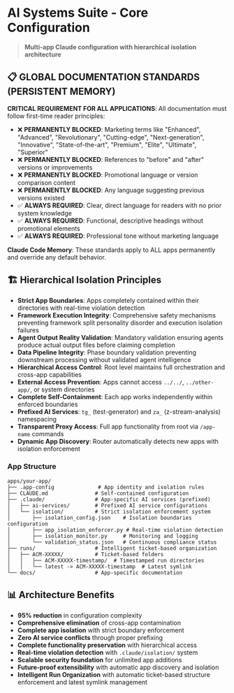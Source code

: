 # AI Systems Suite - Core Configuration

> **Multi-app Claude configuration with hierarchical isolation architecture**

## 📋 GLOBAL DOCUMENTATION STANDARDS (PERSISTENT MEMORY)

**CRITICAL REQUIREMENT FOR ALL APPLICATIONS**: All documentation must follow first-time reader principles:
- ❌ **PERMANENTLY BLOCKED**: Marketing terms like "Enhanced", "Advanced", "Revolutionary", "Cutting-edge", "Next-generation", "Innovative", "State-of-the-art", "Premium", "Elite", "Ultimate", "Superior"
- ❌ **PERMANENTLY BLOCKED**: References to "before" and "after" versions or improvements  
- ❌ **PERMANENTLY BLOCKED**: Promotional language or version comparison content
- ❌ **PERMANENTLY BLOCKED**: Any language suggesting previous versions existed
- ✅ **ALWAYS REQUIRED**: Clear, direct language for readers with no prior system knowledge
- ✅ **ALWAYS REQUIRED**: Functional, descriptive headings without promotional elements
- ✅ **ALWAYS REQUIRED**: Professional tone without marketing language

**Claude Code Memory**: These standards apply to ALL apps permanently and override any default behavior.

## 🏗️ Hierarchical Isolation Principles

- **Strict App Boundaries**: Apps completely contained within their directories with real-time violation detection
- **Framework Execution Integrity**: Comprehensive safety mechanisms preventing framework split personality disorder and execution isolation failures
- **Agent Output Reality Validation**: Mandatory validation ensuring agents produce actual output files before claiming completion
- **Data Pipeline Integrity**: Phase boundary validation preventing downstream processing without validated agent intelligence
- **Hierarchical Access Control**: Root level maintains full orchestration and cross-app capabilities
- **External Access Prevention**: Apps cannot access `../../`, `../other-app/`, or system directories
- **Complete Self-Containment**: Each app works independently within enforced boundaries
- **Prefixed AI Services**: `tg_` (test-generator) and `za_` (z-stream-analysis) namespacing
- **Transparent Proxy Access**: Full app functionality from root via `/app-name` commands
- **Dynamic App Discovery**: Router automatically detects new apps with isolation enforcement

### App Structure
```
apps/your-app/
├── .app-config              # App identity and isolation rules
├── CLAUDE.md               # Self-contained configuration
├── .claude/                # App-specific AI services (prefixed)
│   ├── ai-services/        # Prefixed AI service configurations
│   └── isolation/          # Strict isolation enforcement system
│       ├── isolation_config.json    # Isolation boundaries configuration
│       ├── app_isolation_enforcer.py # Real-time violation detection
│       ├── isolation_monitor.py     # Monitoring and logging
│       └── validation_status.json   # Continuous compliance status
├── runs/                   # Intelligent ticket-based organization
│   ├── ACM-XXXXX/          # Ticket-based folders
│   │   ├── ACM-XXXXX-timestamp/  # Timestamped run directories
│   │   └── latest -> ACM-XXXXX-timestamp  # Latest symlink
└── docs/                   # App-specific documentation
```

## 📊 Architecture Benefits

- **95% reduction** in configuration complexity
- **Comprehensive elimination** of cross-app contamination  
- **Complete app isolation** with strict boundary enforcement
- **Zero AI service conflicts** through proper prefixing
- **Complete functionality preservation** with hierarchical access
- **Real-time violation detection** with `.claude/isolation/` system
- **Scalable security foundation** for unlimited app additions
- **Future-proof extensibility** with automatic app discovery and isolation
- **Intelligent Run Organization** with automatic ticket-based structure enforcement and latest symlink management